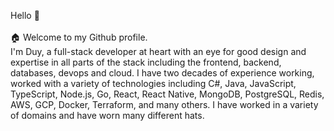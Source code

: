 Hello 👋 <br /><br />
🏠 Welcome to my Github profile. <br />
I'm Duy, a full-stack developer at heart with an eye for good design and expertise in all parts of the stack including the frontend, backend, databases, devops and cloud.
I have two decades of experience working, worked with a variety of technologies including C#, Java, JavaScript, TypeScript, Node.js, Go, React, React Native, 
MongoDB, PostgreSQL, Redis, AWS, GCP, Docker, Terraform, and many others. 
I have worked in a variety of domains and have worn many different hats.

